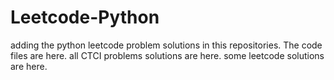 # Leetcode-Python
adding the python leetcode problem solutions in this repositories. 
The code files are here.
all CTCI problems solutions are here.
some leetcode solutions are here.

















































































































































































































































































































































































































































































































































































































































































































































































































